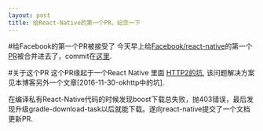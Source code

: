 ```yaml
---
layout: post
title: 给React-Native的第一个PR，纪念一下
---
```


#给Facebook的第一个PR被接受了
今天早上给[Facebook/react-native](https://github.com/facebook/react-native)的第一个[PR](https://github.com/facebook/react-native/pull/11298)被合并进去了，commit在[这里](https://github.com/facebook/react-native/commit/dbcfc2b41f03867108913044c263cf90e3953db1). 

#关于这个PR
这个PR缘起于一个React Native 里面 [HTTP2的坑](https://github.com/facebook/react-native/issues/11283), 该问题解决方案见本博客另外一个文章[2016-11-30-okhttp中的坑]. 

在编译私有React-Native代码的时候发现boost下载总失败，抛403错误，最后发现升级gradle-download-task以后就能下载。遂向react-native提交了一个文档更新PR.

